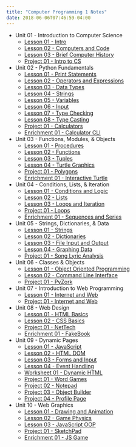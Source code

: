 ```yaml
---
title: "Computer Programming 1 Notes"
date: 2018-06-06T07:46:59-04:00
---
```


- Unit 01 - Introduction to Computer Science
  - [Lesson 01 - Intro](unit-01/01-intro/)
  - [Lesson 02 - Computers and Code](unit-01/02-computers-and-code/)
  - [Lesson 03 - Brief Computer History](unit-01/03-computer-history/)
  - [Project 01 - Intro to CS](unit-01/p1-intro/)
- Unit 02 - Python Fundamentals
  - [Lesson 01 - Print Statements](unit-02/01-print-statements/)
  - [Lesson 02 - Operators and Expressions](unit-02/02-operators-and-expressions/)
  - [Lesson 03 - Data Types](unit-02/03-data-types/)
  - [Lesson 04 - Strings](unit-02/04-strings/)
  - [Lesson 05 - Variables](unit-02/05-variables/)
  - [Lesson 06 - Input](unit-02/06-input/)
  - [Lesson 07 - Type Checking](unit-02/07-type-checking/)
  - [Lesson 08 - Type Casting](unit-02/08-type-casting/)
  - [Project 01 - Calculators](unit-02/p1-calculators/)
  - [Enrichment 01 - Calculator CLI](unit-02/x1-calculator-cli/)
- Unit 03 - Functions, Modules, & Objects
  - [Lesson 01 - Procedures](unit-03/01-procedures/)
  - [Lesson 02 - Functions](unit-03/02-functions/)
  - [Lesson 03 - Tuples](unit-03/03-tuples/)
  - [Lesson 04 - Turtle Graphics](unit-03/04-turtle-graphics/)
  - [Project 01 - Polygons](unit-03/p1-polygons/)
  - [Enrichment 01 - Interactive Turtle](unit-03/x1-interactive-turtle/)
- Unit 04 - Conditions, Lists, & Iteration
  - [Lesson 01 - Conditions and Logic](unit-04/01-conditions-and-logic/)
  - [Lesson 02 - Lists](unit-04/02-lists/)
  - [Lesson 03 - Loops and Iteration](unit-04/03-loops-and-iteration/)
  - [Project 01 - Loops](unit-04/p1-loops/)
  - [Enrichment 01 - Sequences and Series](unit-04/x1-sequences-and-series/)
- Unit 05 - Strings, Dictionaries, & Data
  - [Lesson 01 - Strings](unit-05/01-strings/)
  - [Lesson 02 - Dictionaries](unit-05/02-dictionaries/)
  - [Lesson 03 - File Input and Output](unit-05/03-file-io/)
  - [Lesson 04 - Graphing Data](unit-05/04-graphing-data/)
  - [Project 01 - Song Lyric Analysis](unit-05/p1-song-lyric-analysis/)
- Unit 06 - Classes & Objects
  - [Lesson 01 - Object Oriented Programming](unit-06/01-object-oriented-programming/)
  - [Lesson 02 - Command Line Interface](unit-06/02-command-line-interface/)
  - [Project 01 - PyZork](unit-06/p1-pyzork/)
- Unit 07 - Introduction to Web Programming
  - [Lesson 01 - Internet and Web](unit-07/01-internet-and-web/)
  - [Project 01 - Internet and Web](unit-07/p1-internet-and-web/)
- Unit 08 - Web Design
  - [Lesson 01 - HTML Basics](unit-08/01-html-basics/)
  - [Lesson 02 - CSS Basics](unit-08/02-css-basics/)
  - [Project 01 - NetTech](unit-08/p1-nettech/)
  - [Enrichment 01 - FakeBook](unit-08/x1-fakebook/)
- Unit 09 - Dynamic Pages
  - [Lesson 01 - JavaScript](unit-09/01-javascript/)
  - [Lesson 02 - HTML DOM](unit-09/02-html-dom/)
  - [Lesson 03 - Forms and Input](unit-09/03-forms-and-input/)
  - [Lesson 04 - Event Handling](unit-09/04-event-handling/)
  - [Worksheet 01 - Dynamic HTML](unit-09/ws1-dom/)
  - [Project 01 - Word Games](unit-09/p1-word-games/)
  - [Project 02 - Notepad](unit-09/p2-notepad/)
  - [Project 03 - Object Builder](unit-09/p3-object-builder/)
  - [Project 04 - Profile Page](unit-09/p4-profile-page/)
- Unit 10 - Web Graphics
  - [Lesson 01 - Drawing and Animation](unit-10/01-drawing-and-animation/)
  - [Lesson 02 - Game Physics](unit-10/02-game-physics/)
  - [Lesson 03 - JavaScript OOP](unit-10/03-js-oop/)
  - [Project 01 - SketchPad](unit-10/p1-sketchpad)
  - [Enrichment 01 - JS Game](unit-10/x1-jsgame/)
